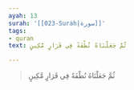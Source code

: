 ```yaml
---
ayah: 13
surah: '[[023-Surah|سورة]]'
tags:
- quran
text: ثُمَّ جَعَلْنَاهُ نُطْفَةً فِي قَرَارٍ مَّكِينٍ

---
```

> ثُمَّ جَعَلْنَاهُ نُطْفَةً فِي قَرَارٍ مَّكِينٍ
